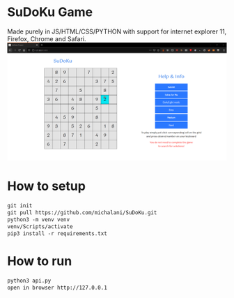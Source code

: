 # SuDoKu Game
Made purely in JS/HTML/CSS/PYTHON with support for internet explorer 11, Firefox, Chrome and Safari.
![](showcase.gif)

# How to setup
```
git init
git pull https://github.com/michalani/SuDoKu.git
python3 -m venv venv
venv/Scripts/activate
pip3 install -r requirements.txt
```

# How to run
```
python3 api.py
open in browser http://127.0.0.1
```